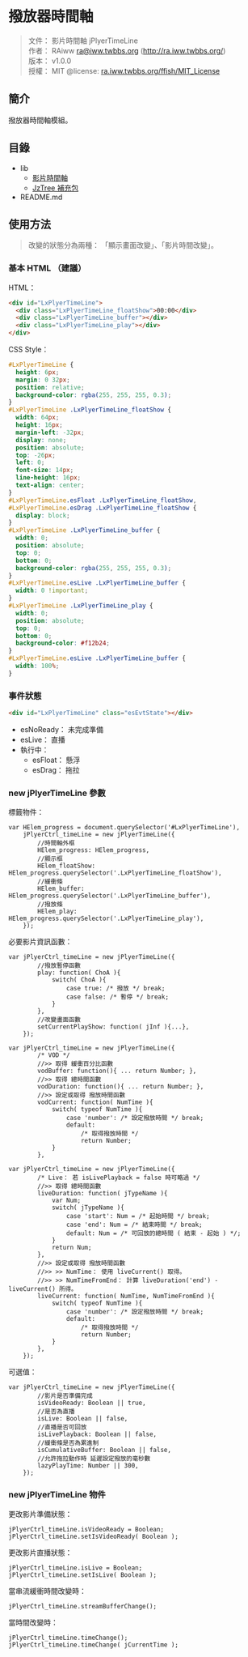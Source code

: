 撥放器時間軸
=======


> 文件： 影片時間軸 jPlyerTimeLine<br />
> 作者： RAiww <ra@iww.twbbs.org> (http://ra.iww.twbbs.org/)<br />
> 版本： v1.0.0<br />
> 授權： MIT @license: [ra.iww.twbbs.org/ffish/MIT_License](http://ra.iww.twbbs.org/ffish/MIT_License)



## 簡介

撥放器時間軸模組。



## 目錄


  * lib
    * [影片時間軸](lib/jPlyerTimeLine.js)
    * [JzTree 補充包](lib/jzTree_additional.js)
  * README.md



## 使用方法


> 改變的狀態分為兩種： 「顯示畫面改變」、「影片時間改變」。



### 基本 HTML （建議）


HTML：

```html
<div id="LxPlyerTimeLine">
  <div class="LxPlyerTimeLine_floatShow">00:00</div>
  <div class="LxPlyerTimeLine_buffer"></div>
  <div class="LxPlyerTimeLine_play"></div>
</div>
```


CSS Style：

```css
#LxPlyerTimeLine {
  height: 6px;
  margin: 0 32px;
  position: relative;
  background-color: rgba(255, 255, 255, 0.3);
}
#LxPlyerTimeLine .LxPlyerTimeLine_floatShow {
  width: 64px;
  height: 16px;
  margin-left: -32px;
  display: none;
  position: absolute;
  top: -26px;
  left: 0;
  font-size: 14px;
  line-height: 16px;
  text-align: center;
}
#LxPlyerTimeLine.esFloat .LxPlyerTimeLine_floatShow,
#LxPlyerTimeLine.esDrag .LxPlyerTimeLine_floatShow {
  display: block;
}
#LxPlyerTimeLine .LxPlyerTimeLine_buffer {
  width: 0;
  position: absolute;
  top: 0;
  bottom: 0;
  background-color: rgba(255, 255, 255, 0.3);
}
#LxPlyerTimeLine.esLive .LxPlyerTimeLine_buffer {
  width: 0 !important;
}
#LxPlyerTimeLine .LxPlyerTimeLine_play {
  width: 0;
  position: absolute;
  top: 0;
  bottom: 0;
  background-color: #f12b24;
}
#LxPlyerTimeLine.esLive .LxPlyerTimeLine_buffer {
  width: 100%;
}
```



### 事件狀態


```html
<div id="LxPlyerTimeLine" class="esEvtState"></div>
```

  - esNoReady： 未完成準備
  - esLive： 直播
  - 執行中：
    - esFloat： 懸浮
    - esDrag： 拖拉



### new jPlyerTimeLine 參數


標籤物件：

```
var HElem_progress = document.querySelector('#LxPlyerTimeLine'),
    jPlyerCtrl_timeLine = new jPlyerTimeLine({
        //時間軸外框
        HElem_progress: HElem_progress,
        //顯示框
        HElem_floatShow: HElem_progress.querySelector('.LxPlyerTimeLine_floatShow'),
        //緩衝條
        HElem_buffer: HElem_progress.querySelector('.LxPlyerTimeLine_buffer'),
        //撥放條
        HElem_play: HElem_progress.querySelector('.LxPlyerTimeLine_play'),
    });
```


必要影片資訊函數：

```
var jPlyerCtrl_timeLine = new jPlyerTimeLine({
        //撥放暫停函數
        play: function( ChoA ){
            switch( ChoA ){
                case true: /* 撥放 */ break;
                case false: /* 暫停 */ break;
            }
        },
        //改變畫面函數
        setCurrentPlayShow: function( jInf ){...},
    });
```

```
var jPlyerCtrl_timeLine = new jPlyerTimeLine({
        /* VOD */
        //>> 取得 緩衝百分比函數
        vodBuffer: function(){ ... return Number; },
        //>> 取得 總時間函數
        vodDuration: function(){ ... return Number; },
        //>> 設定或取得 撥放時間函數
        vodCurrent: function( NumTime ){
            switch( typeof NumTime ){
                case 'number': /* 設定撥放時間 */ break;
                default:
                    /* 取得撥放時間 */
                    return Number;
            }
        },
```

```
var jPlyerCtrl_timeLine = new jPlyerTimeLine({
        /* Live： 若 isLivePlayback = false 時可略過 */
        //>> 取得 總時間函數
        liveDuration: function( jTypeName ){
            var Num;
            switch( jTypeName ){
                case 'start': Num = /* 起始時間 */ break;
                case 'end': Num = /* 結束時間 */ break;
                default: Num = /* 可回放的總時間 ( 結束 - 起始 ) */;
            }
            return Num;
        },
        //>> 設定或取得 撥放時間函數
        //>> >> NumTime： 使用 liveCurrent() 取得。
        //>> >> NumTimeFromEnd： 計算 liveDuration('end') - liveCurrent() 所得。
        liveCurrent: function( NumTime, NumTimeFromEnd ){
            switch( typeof NumTime ){
                case 'number': /* 設定撥放時間 */ break;
                default:
                    /* 取得撥放時間 */
                    return Number;
            }
        },
    });
```


可選值：

```
var jPlyerCtrl_timeLine = new jPlyerTimeLine({
        //影片是否準備完成
        isVideoReady: Boolean || true,
        //是否為直播
        isLive: Boolean || false,
        //直播是否可回放
        isLivePlayback: Boolean || false,
        //緩衝條是否為累進制
        isCumulativeBuffer: Boolean || false,
        //允許拖拉動作時 延遲設定撥放的毫秒數
        lazyPlayTime: Number || 300,
    });
```



### new jPlyerTimeLine 物件


更改影片準備狀態：

```
jPlyerCtrl_timeLine.isVideoReady = Boolean;
jPlyerCtrl_timeLine.setIsVideoReady( Boolean );
```


更改影片直播狀態：

```
jPlyerCtrl_timeLine.isLive = Boolean;
jPlyerCtrl_timeLine.setIsLive( Boolean );
```


當串流緩衝時間改變時：

```
jPlyerCtrl_timeLine.streamBufferChange();
```


當時間改變時：

```
jPlyerCtrl_timeLine.timeChange();
jPlyerCtrl_timeLine.timeChange( jCurrentTime );
```

